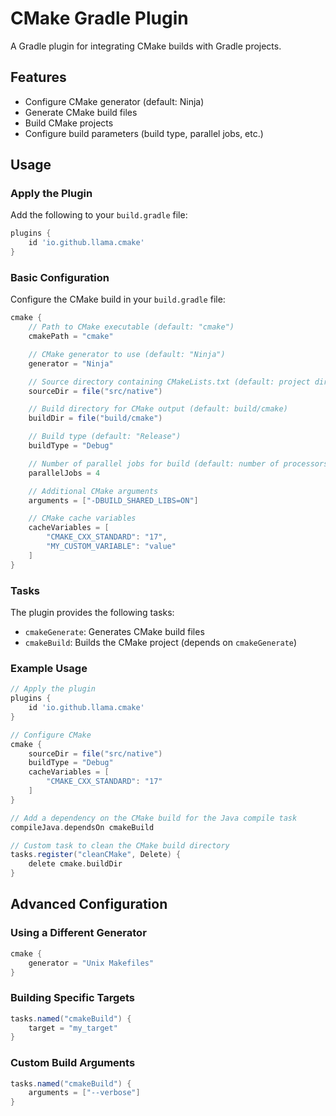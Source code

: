 # CMake Gradle Plugin

A Gradle plugin for integrating CMake builds with Gradle projects.

## Features

- Configure CMake generator (default: Ninja)
- Generate CMake build files
- Build CMake projects
- Configure build parameters (build type, parallel jobs, etc.)

## Usage

### Apply the Plugin

Add the following to your `build.gradle` file:

```groovy
plugins {
    id 'io.github.llama.cmake'
}
```

### Basic Configuration

Configure the CMake build in your `build.gradle` file:

```groovy
cmake {
    // Path to CMake executable (default: "cmake")
    cmakePath = "cmake"

    // CMake generator to use (default: "Ninja")
    generator = "Ninja"

    // Source directory containing CMakeLists.txt (default: project directory)
    sourceDir = file("src/native")

    // Build directory for CMake output (default: build/cmake)
    buildDir = file("build/cmake")

    // Build type (default: "Release")
    buildType = "Debug"

    // Number of parallel jobs for build (default: number of processors)
    parallelJobs = 4

    // Additional CMake arguments
    arguments = ["-DBUILD_SHARED_LIBS=ON"]

    // CMake cache variables
    cacheVariables = [
        "CMAKE_CXX_STANDARD": "17",
        "MY_CUSTOM_VARIABLE": "value"
    ]
}
```

### Tasks

The plugin provides the following tasks:

- `cmakeGenerate`: Generates CMake build files
- `cmakeBuild`: Builds the CMake project (depends on `cmakeGenerate`)

### Example Usage

```groovy
// Apply the plugin
plugins {
    id 'io.github.llama.cmake'
}

// Configure CMake
cmake {
    sourceDir = file("src/native")
    buildType = "Debug"
    cacheVariables = [
        "CMAKE_CXX_STANDARD": "17"
    ]
}

// Add a dependency on the CMake build for the Java compile task
compileJava.dependsOn cmakeBuild

// Custom task to clean the CMake build directory
tasks.register("cleanCMake", Delete) {
    delete cmake.buildDir
}
```

## Advanced Configuration

### Using a Different Generator

```groovy
cmake {
    generator = "Unix Makefiles"
}
```

### Building Specific Targets

```groovy
tasks.named("cmakeBuild") {
    target = "my_target"
}
```

### Custom Build Arguments

```groovy
tasks.named("cmakeBuild") {
    arguments = ["--verbose"]
}
```
